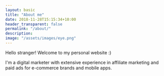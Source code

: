 ```yaml
---
layout: basic
title: "About me"
date: 2018-11-28T15:15:34+10:00
header_transparent: false
permalink: "/about/"
description: 
image: "/assets/images/eye.png"
---
```


Hello stranger! Welcome to my personal website :)

I'm a digital marketer with extensive experience in affiliate marketing and paid ads for e-commerce brands and mobile apps. 

